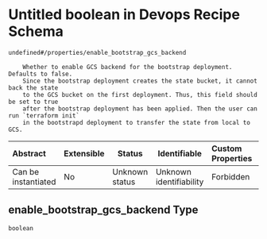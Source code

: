 # Untitled boolean in Devops Recipe Schema

```txt
undefined#/properties/enable_bootstrap_gcs_backend
```

        Whether to enable GCS backend for the bootstrap deployment. Defaults to false.
        Since the bootstrap deployment creates the state bucket, it cannot back the state
        to the GCS bucket on the first deployment. Thus, this field should be set to true
        after the bootstrap deployment has been applied. Then the user can run `terraform init`
        in the bootstrapd deployment to transfer the state from local to GCS.


| Abstract            | Extensible | Status         | Identifiable            | Custom Properties | Additional Properties | Access Restrictions | Defined In                                                                                                    |
| :------------------ | ---------- | -------------- | ----------------------- | :---------------- | --------------------- | ------------------- | ------------------------------------------------------------------------------------------------------------- |
| Can be instantiated | No         | Unknown status | Unknown identifiability | Forbidden         | Allowed               | none                | [devops.schema.json\*](../../../../../../../../../../tmp/182028425/devops.schema.json "open original schema") |

## enable_bootstrap_gcs_backend Type

`boolean`
